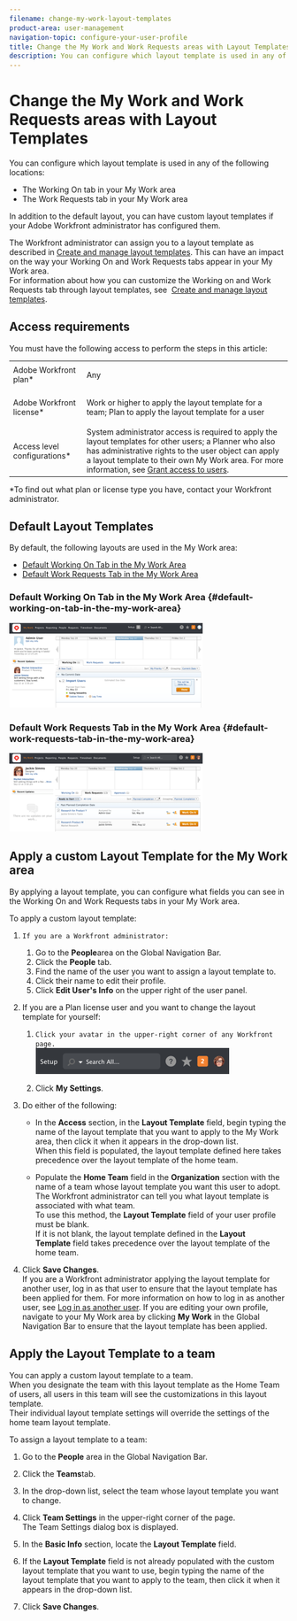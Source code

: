 ```yaml
---
filename: change-my-work-layout-templates
product-area: user-management
navigation-topic: configure-your-user-profile
title: Change the My Work and Work Requests areas with Layout Templates
description: You can configure which layout template is used in any of the following locations:
---
```


# Change the My Work and Work Requests areas with Layout Templates

You can configure which layout template&nbsp;is&nbsp;used in any of the following locations:

* The Working On tab&nbsp;in your My Work area
* The&nbsp;Work Requests tab in your My Work area

In addition to the default layout, you can have custom layout templates if your Adobe Workfront administrator has configured them.

The Workfront administrator can assign you to a layout template as described in [Create and manage layout templates](../../../administration-and-setup/customize-workfront/use-layout-templates/create-and-manage-layout-templates.md).&nbsp;This can have an impact on the way your Working On and Work Requests tabs appear in your My Work area.  
For information about&nbsp;how you can customize the Working on and Work Requests tab through layout templates, see&nbsp; [Create and manage layout templates](../../../administration-and-setup/customize-workfront/use-layout-templates/create-and-manage-layout-templates.md).

## Access requirements

You must have the following access to perform the steps in this article:

<table cellspacing="0"> 
 <col> 
 </col> 
 <col> 
 </col> 
 <tbody> 
  <tr> 
   <td role="rowheader">Adobe Workfront plan*</td> 
   <td> <p>Any</p> </td> 
  </tr> 
  <tr> 
   <td role="rowheader">Adobe Workfront license*</td> 
   <td> <p>Work or higher to apply the layout template for a team; Plan to apply the layout template for a user</p> </td> 
  </tr> 
  <tr> 
   <td role="rowheader">Access level configurations*</td> 
   <td>System administrator access is required to apply the layout templates for other users; a Planner who also has administrative rights to the user object can apply a layout template to their own My Work area. For more information, see <a href="../../../administration-and-setup/add-users/configure-and-grant-access/grant-access-other-users.md" class="MCXref xref">Grant access to users</a>.</td> 
  </tr> 
 </tbody> 
</table>

&#42;To find out what plan or license type you have, contact your Workfront administrator.

## Default Layout Templates

By default, the following layouts are used in the My Work area:&nbsp;

* [Default Working On Tab in the My Work Area](#default-working-on-tab-in-the-my-work-area) 
* [Default Work Requests Tab in the My Work Area](#default-work-requests-tab-in-the-my-work-area)

### Default Working&nbsp;On Tab in the My Work Area {#default-working-on-tab-in-the-my-work-area}

![](assets/team-requests-default-adobe-350x153.png)

### Default Work Requests Tab in the My Work Area {#default-work-requests-tab-in-the-my-work-area}

![](assets/mywork-workrequests-default-adobe-350x142.png)

## Apply a custom Layout Template for the My Work area

By applying a layout template, you can configure what fields you can see in the&nbsp;Working On and Work Requests tabs in your My Work area.

To apply a custom layout template:

1. ```If you are a Workfront administrator:```

   1. Go to the&nbsp;**People**area&nbsp;on the Global Navigation Bar.&nbsp;
   1. Click the&nbsp;**People** tab.
   1. Find the name of the user you want to assign a layout template to.
   1. Click their name to edit their profile.
   1. Click **Edit User's Info** on the upper right of the user panel.

1. If you are a Plan license user and you want&nbsp;to change the layout template for yourself:

   1. ```Click your avatar in the upper-right corner of any Workfront page.```   
      ![](assets/setup-search-nav-350x47.png)

   1. Click **My Settings**.

1. Do either of the following:

   * In the **Access**&nbsp;section, in the **Layout Template**&nbsp;field, begin typing the name of the layout template that you want to apply to the&nbsp;My Work area, then click it when it appears in the drop-down list.  
     When this field is populated, the layout template defined here takes precedence over the layout template of the home team.
   
   * Populate the **Home Team** field in the **Organization** section with the name of a team whose layout template you want this user to adopt.  
     The Workfront administrator can tell you what layout template is associated with what team.  
     To use this method, the **Layout Template**&nbsp;field of your user profile must be blank.  
     If it is not blank, the layout template defined in the **Layout Template**&nbsp;field takes precedence over the layout template of the home team.

1. Click **Save Changes**.  
   If you are a Workfront administrator applying the layout template for another user, log in as that user to ensure that the layout template has been applied for them. For more information on how to log in as another user, see [Log in as another user](../../../administration-and-setup/add-users/create-and-manage-users/log-in-as-another-user.md). If you are editing your own profile, navigate to your My Work area by clicking **My Work** in the Global Navigation Bar to ensure that the layout template has been applied.

## Apply the Layout Template to a team

You can apply a custom layout template to a team.  
When you designate the team with this layout template as the Home Team of users, all users in this team will see the customizations in this layout template.  
Their individual layout template settings will override the settings of the home team layout template.&nbsp;

To assign a layout template to a team:

1. Go to the&nbsp;**People**&nbsp;area in the Global Navigation Bar.
1. Click the **Teams**tab.
1. In the drop-down list, select the team whose layout template you want to change.
1. Click **Team Settings**&nbsp;in the upper-right corner of the page.  
   The Team Settings dialog box is displayed.

1. In the **Basic Info** section, locate the **Layout Template** field.

1. If the **Layout Template**&nbsp;field is not already populated with the custom layout template that you want to use, begin typing the name of the layout template that you want to apply to the team, then click it when it appears in the drop-down list.
1. Click **Save Changes**.

